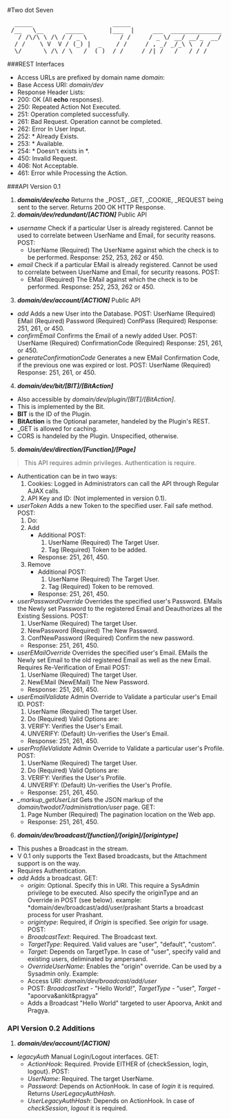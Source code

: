 #Two dot Seven
<pre>
  _____                      _____   
 /__   \__      _____       |___  |     ___  ______________
   / /\/\ \ /\ / / _ \         / /     / _ \/ __/ __/_  __/
  / /    \ V  V / (_) |  _    / /     / , _/ _/_\ \  / /   
  \/      \_/\_/ \___/  (_)  /_/     /_/|_/___/___/ /_/    
</pre>

###REST Interfaces
- Access URLs are prefixed by domain name *domain*:
- Base Access URI: *domain/dev*
- Response Header Lists:
 - 200: OK (All **echo** responses).
 - 250: Repeated Action Not Executed.
 - 251: Operation completed successfully.
 - 261: Bad Request. Operation cannot be completed.
 - 262: Error In User Input.
 - 252: * Already Exists.
 - 253: * Available.
 - 254: * Doesn't exists in *.
 - 450: Invalid Request.
 - 406: Not Acceptable.
 - 461: Error while Processing the Action.

###API Version 0.1
1. ***domain/dev/echo***
   Returns the _POST, _GET, _COOKIE, _REQUEST being sent to the server.
   Returns 200 OK HTTP Response.
2. ***domain/dev/redundant/[ACTION]***
  Public API
  - *username*
    Check if a particular User is already registered. Cannot be used to correlate between UserName and Email, for security reasons.
    POST:
    - UserName (Required) The UserName against which the check is to be performed.
    Response: 252, 253, 262 or 450.
  - *email*
    Check if a particular EMail is already registered. Cannot be used to correlate between UserName and Email, for security reasons.
    POST:
    - EMail (Required) The EMail against which the check is to be performed.
    Response: 252, 253, 262 or 450.
3. ***domain/dev/account/[ACTION]***
  Public API
  - *add*
    Adds a new User into the Database.
    POST:
    UserName (Required)
    EMail (Required)
    Password (Required)
    ConfPass (Required)
    Response: 251, 261, or 450.
  - *confirmEmail*
    Confirms the Email of a newly added User.
    POST:
    UserName (Required)
    ConfirmationCode (Required)
    Response: 251, 261, or 450.
  - *generateConfirmationCode*
    Generates a new EMail Confirmation Code, if the previous one was expired or lost.
    POST:
    UserName (Required)
    Response: 251, 261, or 450.
4. ***domain/dev/bit/[BIT]/[BitAction]***
  - Also accessible by *domain/dev/plugin/[BIT]/[BitAction]*.
  - This is implemented by the Bit.
  - **BIT** is the ID of the Plugin.
  - **BitAction** is the Optional parameter, handeled by the Plugin's REST.
  - _GET is allowed for caching.
  - CORS is handeled by the Plugin. Unspecified, otherwise.
5. ***domain/dev/direction/[Function]/[Page]***
  > This API requires admin privileges. Authentication is require.
  - Authentication can be in two ways:
    1. Cookies: Logged in Administrators can call the API through Regular AJAX calls.
    2. API Key and ID: (Not implemented in version 0.1).
  - *userToken*
    Adds a new Token to the specified user. Fail safe method.
    POST:
    1. Do:
      1. Add
         - Additional POST:
           1. UserName (Required) The Target User.
           2. Tag (Required) Token to be added.
         - Response: 251, 261, 450.
      2. Remove
         - Additional POST:
           1. UserName (Required) The Target User.
           2. Tag (Required) Token to be removed.
         - Response: 251, 261, 450.
  - *userPasswordOverride*
    Overrides the specified user's Password.
    EMails the Newly set Password to the registered Email and Deauthorizes all the Existing Sessions.
    POST:
    1. UserName (Required) The target User.
    2. NewPassword (Required) The New Password.
    3. ConfNewPassword (Required) Confirm the new password.
    - Response: 251, 261, 450.
  - *userEMailOverride*
    Overrides the specified user's Email.
    EMails the Newly set Email to the old registered Email as well as the new Email. Requires Re-Verification of Email
    POST:
    1. UserName (Required) The target User.
    2. NewEMail (NewEMail) The New Password.
    - Response: 251, 261, 450.
  - *userEmailValidate*
    Admin Override to Validate a particular user's Email ID.
    POST:
    1. UserName (Required) The target User.
    2. Do (Required) Valid Options are:
      1. VERIFY: Verifies the User's Email.
      2. UNVERIFY: (Default) Un-verifies the User's Email.
    - Response: 251, 261, 450.
  - *userProfileValidate*
    Admin Override to Validate a particular user's Profile.
    POST:
    1. UserName (Required) The target User.
    2. Do (Required) Valid Options are:
      1. VERIFY: Verifies the User's Profile.
      2. UNVERIFY: (Default) Un-verifies the User's Profile.
    - Response: 251, 261, 450.
  - *_markup_getUserList*
    Gets the JSON markup of the *domain/twodot7/administration/user* page.
    GET:
    1. Page Number (Required) The pagination location on the Web app.
    - Response: 251, 261, 450.
6. ***domain/dev/broadcast/[function]/[origin]/[origintype]***
  - This pushes a Broadcast in the stream.
  - V 0.1 only supports the Text Based broadcasts, but the Attachment support is on the way.
  - Requires Authentication.
  - *add*
    Adds a broadcast.
    GET:
    - *origin*: Optional. Specify this in URI. This require a SysAdmin privilege to be executed.
      Also specify the originType and an Override in POST (see below).
      example: *domain/dev/broadcast/add/user/prashant Starts a broadcast process for user Prashant.
    - *origintype*: Required, if *Origin* is specified. See *origin* for usage.
    POST:
    - *BroadcastText*: Required. The Broadcast text.
    - *TargetType*: Required. Valid values are "user", "default", "custom".
    - *Target*: Depends on TargetType. In case of "user", specify valid and existing users, deliminated by ampersand.
    - *OverrideUserName*: Enables the "origin" override. Can be used by a Sysadmin only.
    Example:
    - Access URI: *domain/dev/broadcast/add/user*
    - POST: *BroadcastText* - "Hello World!",
      *TargetType* - "user",
      *Target* - "apoorva&ankit&pragya"
    - Adds a Broadcast "Hello World" targeted to user Apoorva, Ankit and Pragya.

### API Version 0.2 Additions

1. ***domain/dev/account/[ACTION]***
  - *legacyAuth*
    Manual Login/Logout interfaces.
    GET:
    - *ActionHook*: Required. Provide EITHER of {checkSession, login, logout}.
    POST:
    - *UserName*: Required. The target UserName.
    - *Password*: Depends on ActionHook. In case of *login* it is required. Returns *UserLegacyAuthHash*.
    - *UserLegacyAuthHash*: Depends on ActionHook. In case of *checkSession*, *logout* it is required.
